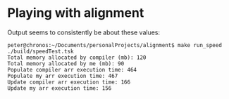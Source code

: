 # Playing with alignment

Output seems to consistently be about these values:

```
peter@chronos:~/Documents/personalProjects/alignment$ make run_speed
./build/speedTest.tsk
Total memory allocated by compiler (mb): 120
Total memory allocated by me (mb): 90
Populate compiler arr execution time: 464
Populate my arr execution time: 467
Update compiler arr execution time: 166
Update my arr execution time: 156
```